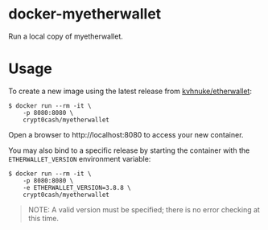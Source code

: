 # docker-myetherwallet
Run a local copy of myetherwallet.

# Usage
To create a new image using the latest release from [kvhnuke/etherwallet](https://github.com/kvhnuke/etherwallet/releases/latest):
```
$ docker run --rm -it \
    -p 8080:8080 \
    crypt0cash/myetherwallet 
```
Open a browser to http://localhost:8080 to access your new container.

You may also bind to a specific release by starting the container with the `ETHERWALLET_VERSION` environment variable:
```
$ docker run --rm -it \
    -p 8080:8080 \
    -e ETHERWALLET_VERSION=3.8.8 \
    crypt0cash/myetherwallet 
```
> NOTE: A valid version must be specified; there is no error checking at this time.


